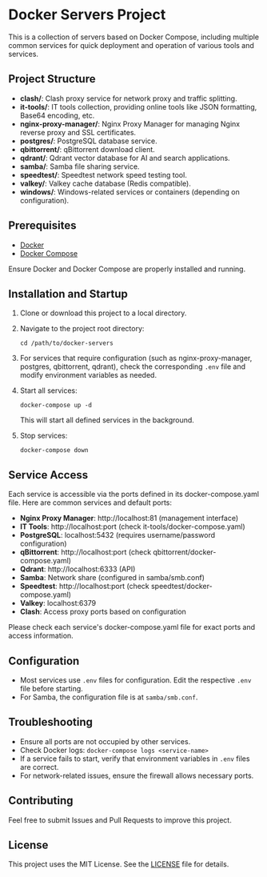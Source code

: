 # Docker Servers Project

This is a collection of servers based on Docker Compose, including multiple common services for quick deployment and operation of various tools and services.

## Project Structure

- **clash/**: Clash proxy service for network proxy and traffic splitting.
- **it-tools/**: IT tools collection, providing online tools like JSON formatting, Base64 encoding, etc.
- **nginx-proxy-manager/**: Nginx Proxy Manager for managing Nginx reverse proxy and SSL certificates.
- **postgres/**: PostgreSQL database service.
- **qbittorrent/**: qBittorrent download client.
- **qdrant/**: Qdrant vector database for AI and search applications.
- **samba/**: Samba file sharing service.
- **speedtest/**: Speedtest network speed testing tool.
- **valkey/**: Valkey cache database (Redis compatible).
- **windows/**: Windows-related services or containers (depending on configuration).

## Prerequisites

- [Docker](https://docs.docker.com/get-docker/)
- [Docker Compose](https://docs.docker.com/compose/install/)

Ensure Docker and Docker Compose are properly installed and running.

## Installation and Startup

1. Clone or download this project to a local directory.

2. Navigate to the project root directory:
   ```
   cd /path/to/docker-servers
   ```

3. For services that require configuration (such as nginx-proxy-manager, postgres, qbittorrent, qdrant), check the corresponding `.env` file and modify environment variables as needed.

4. Start all services:
   ```
   docker-compose up -d
   ```
   This will start all defined services in the background.

5. Stop services:
   ```
   docker-compose down
   ```

## Service Access

Each service is accessible via the ports defined in its docker-compose.yaml file. Here are common services and default ports:

- **Nginx Proxy Manager**: http://localhost:81 (management interface)
- **IT Tools**: http://localhost:port (check it-tools/docker-compose.yaml)
- **PostgreSQL**: localhost:5432 (requires username/password configuration)
- **qBittorrent**: http://localhost:port (check qbittorrent/docker-compose.yaml)
- **Qdrant**: http://localhost:6333 (API)
- **Samba**: Network share (configured in samba/smb.conf)
- **Speedtest**: http://localhost:port (check speedtest/docker-compose.yaml)
- **Valkey**: localhost:6379
- **Clash**: Access proxy ports based on configuration

Please check each service's docker-compose.yaml file for exact ports and access information.

## Configuration

- Most services use `.env` files for configuration. Edit the respective `.env` file before starting.
- For Samba, the configuration file is at `samba/smb.conf`.

## Troubleshooting

- Ensure all ports are not occupied by other services.
- Check Docker logs: `docker-compose logs <service-name>`
- If a service fails to start, verify that environment variables in `.env` files are correct.
- For network-related issues, ensure the firewall allows necessary ports.

## Contributing

Feel free to submit Issues and Pull Requests to improve this project.

## License

This project uses the MIT License. See the [LICENSE](LICENSE) file for details.
